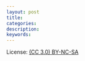 ```yaml
---
layout: post
title:
categories:
description:
keywords:
---
```


License: [(CC 3.0) BY-NC-SA](http://creativecommons.org/licenses/by-nc-sa/3.0/)
